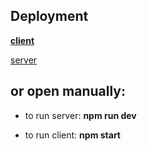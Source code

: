 ## Deployment

**[client](https://yuliya-d98.github.io/group-chat/)**

[server](https://chat-yuliya-d98.herokuapp.com/)

## or open manually:

- to run server: **npm run dev**

- to run client: **npm start**
